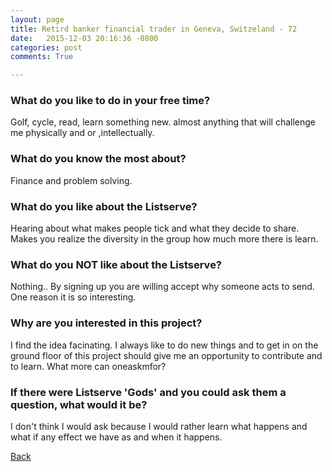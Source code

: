 ```yaml
---
layout: page
title: Retird banker financial trader in Geneva, Switzeland - 72
date:   2015-12-03 20:16:36 -0800
categories: post
comments: True

---
```


### What do you like to do in your free time?
<p>Golf, cycle, read, learn something new. almost anything that will challenge me physically and or ,intellectually. </p>

### What do you know the most about?
<p>Finance and problem solving.</p>

### What do you like about the Listserve?
<p>Hearing about what makes people tick and what they decide to share. Makes you realize the diversity in the group how much more there is learn. </p>

### What do you NOT like about the Listserve?
<p>Nothing.. By signing up you are willing accept why someone acts to send. One reason it is so interesting.</p>

### Why are you interested in this project?
<p>I find the idea facinating. I always like to do new things and to get in on the ground floor of this project should give me an opportunity to contribute and to learn. What more can oneaskmfor?</p>

### If there were Listserve 'Gods' and you could ask them a question, what would it be?
<p>I don't think I would ask because I would rather learn what happens and what if any effect we have as and when it happens.</p>

[Back][1]

[1]: /responders/all